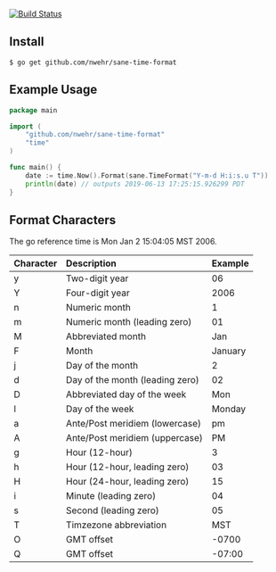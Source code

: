 [![Build Status](https://travis-ci.org/nwehr/sane-time-format.svg?branch=master)](https://travis-ci.org/nwehr/sane-time-format)

## Install ##

```
$ go get github.com/nwehr/sane-time-format
```

## Example Usage ##

```go
package main

import (
	"github.com/nwehr/sane-time-format"
	"time"
)

func main() {
	date := time.Now().Format(sane.TimeFormat("Y-m-d H:i:s.u T"))
	println(date) // outputs 2019-06-13 17:25:15.926299 PDT
}
```

## Format Characters ##

The go reference time is Mon Jan 2 15:04:05 MST 2006.

| Character | Description | Example |
| :-------- | :---------- | :------ |
| y | Two-digit year | 06 |
| Y | Four-digit year | 2006 |
| n | Numeric month | 1 |
| m | Numeric month (leading zero) | 01 |
| M | Abbreviated month | Jan |
| F | Month | January |
| j | Day of the month | 2 |
| d | Day of the month (leading zero) | 02 |
| D | Abbreviated day of the week | Mon |
| l | Day of the week | Monday |
| a | Ante/Post meridiem (lowercase) | pm |
| A | Ante/Post meridiem (uppercase) | PM |
| g | Hour (12-hour) | 3 |
| h | Hour (12-hour, leading zero) | 03 |
| H | Hour (24-hour, leading zero) | 15 |
| i | Minute (leading zero) | 04 |
| s | Second (leading zero) | 05 |
| T | Timzezone abbreviation | MST |
| O | GMT offset | -0700 |
| Q | GMT offset | -07:00 |
